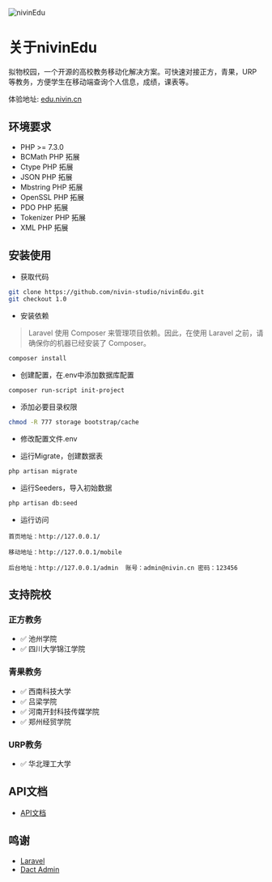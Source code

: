 ![nivinEdu](https://socialify.git.ci/nivin-studio/nivinEdu/image?description=1&font=Inter&forks=1&logo=https%3A%2F%2Fwww.nivin.cn%2Fimages%2Flogo.png&pulls=1&stargazers=1&theme=Light)
# 关于nivinEdu
拟物校园，一个开源的高校教务移动化解决方案。可快速对接正方，青果，URP等教务，方便学生在移动端查询个人信息，成绩，课表等。

体验地址: [edu.nivin.cn](http://edu.nivin.cn/)

## 环境要求
- PHP >= 7.3.0
- BCMath PHP 拓展
- Ctype PHP 拓展
- JSON PHP 拓展
- Mbstring PHP 拓展
- OpenSSL PHP 拓展
- PDO PHP 拓展
- Tokenizer PHP 拓展
- XML PHP 拓展

## 安装使用

- 获取代码

```bash
git clone https://github.com/nivin-studio/nivinEdu.git
git checkout 1.0
```

- 安装依赖

> Laravel 使用 Composer 来管理项目依赖。因此，在使用 Laravel 之前，请确保你的机器已经安装了 Composer。
```bash
composer install
```

- 创建配置，在.env中添加数据库配置

```bash
composer run-script init-project
```

- 添加必要目录权限

```bash
chmod -R 777 storage bootstrap/cache
```

- 修改配置文件.env


- 运行Migrate，创建数据表

```bash
php artisan migrate
```

- 运行Seeders，导入初始数据

```bash
php artisan db:seed
```

- 运行访问

```text
首页地址：http://127.0.0.1/

移动地址：http://127.0.0.1/mobile

后台地址：http://127.0.0.1/admin  账号：admin@nivin.cn 密码：123456
```

## 支持院校

### 正方教务

- :white_check_mark: 池州学院
- :white_check_mark: 四川大学锦江学院

### 青果教务

- :white_check_mark: 西南科技大学
- :white_check_mark: 吕梁学院
- :white_check_mark: 河南开封科技传媒学院
- :white_check_mark: 郑州经贸学院

### URP教务

- :white_check_mark: 华北理工大学

## API文档
+ [API文档](https://edu-nivin.doc.coding.io)

## 鸣谢
+ [Laravel](https://laravel.com/)
+ [Dact Admin](http://www.dcatadmin.com/)
